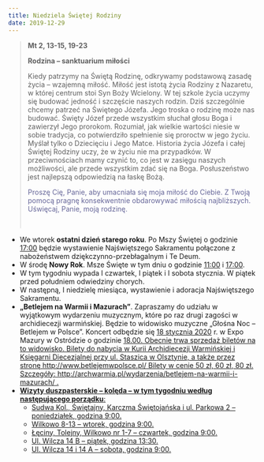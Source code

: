 ```yaml
---
title: Niedziela Świętej Rodziny
date: 2019-12-29
---
```


> **Mt 2, 13-15, 19-23**
>
> **Rodzina – sanktuarium miłości**
>
> Kiedy patrzymy na Świętą Rodzinę, odkrywamy podstawową zasadę życia – wzajemną miłość. Miłość jest istotą życia Rodziny z Nazaretu, w której centrum stoi Syn Boży Wcielony. W tej szkole życia uczymy się budować jedność i szczęście naszych rodzin. Dziś szczególnie chcemy patrzeć na Świętego Józefa. Jego troska o rodzinę może nas budować. Święty Józef przede wszystkim słuchał głosu Boga i zawierzył Jego prorokom. Rozumiał, jak wielkie wartości niesie w sobie tradycja, co potwierdziło spełnienie się proroctw w jego życiu. Myślał tylko o Dziecięciu i Jego Matce. Historia życia Józefa i całej Świętej Rodziny uczy, że w życiu nie ma przypadków. W przeciwnościach mamy czynić to, co jest w zasięgu naszych możliwości, ale przede wszystkim zdać się na Boga. Posłuszeństwo jest najlepszą odpowiedzią na łaskę Bożą.
>
> <span style="color: #666699;">Proszę Cię, Panie, aby umacniała się moja miłość do Ciebie. Z Twoją pomocą pragnę konsekwentnie obdarowywać miłością najbliższych. Uświęcaj, Panie, moją rodzinę.</span>
>
> &nbsp;

- We wtorek **ostatni dzień starego roku**. Po Mszy Świętej o godzinie <u>17:00</u> będzie wystawienie Najświętszego Sakramentu połączone z nabożeństwem dziękczynno-przebłagalnym i Te Deum.
- W środę **Nowy Rok**. Msze Święte w tym dniu o godzinie <u>11:00</u> i <u>17:00</u>.
- W tym tygodniu wypada I czwartek, I piątek i I sobota stycznia. W piątek przed południem odwiedziny chorych.
- W następną, I niedzielę miesiąca, wystawienie i adoracja Najświętszego Sakramentu.
- **„Betlejem na Warmii i Mazurach”**. Zapraszamy do udziału w wyjątkowym wydarzeniu muzycznym, które po raz drugi zagości w archidiecezji warmińskiej. Będzie to widowisko muzyczne „Głośna Noc – Betlejem w Polsce”. Koncert odbędzie się <u>18 stycznia 2020</u> r. w Expo Mazury w Ostródzie o godzinie <u>18.00. Obecnie trwa sprzedaż biletów na to widowisko. Bilety do nabycia w Kurii Archidiecezji Warmińskiej i Księgarni Diecezjalnej przy ul. Staszica w Olsztynie, a także przez stronę http://www.betlejemwpolsce.pl/ Bilety w cenie 50 zł, 60 zł, 80 zł. Szczegóły: http://archwarmia.pl/wydarzenia/betlejem-na-warmii-i-mazurach/ .
- **Wizyty duszpasterskie – kolęda – w tym tygodniu według następującego porządku**:
  - Sudwa Kol., Świętajny, Karczma Świętojańska i ul. Parkowa 2 – poniedziałek, godzina <u>9:00</u>.
  - Wilkowo 8-13 – wtorek, godzina <u>9:00</u>.
  - Łęciny, Tolejny, Wilkowo nr 1-7 – czwartek, godzina <u>9:00</u>.
  - Ul. Wilcza 14 B – piątek, godzina <u>13:30</u>.
  - Ul. Wilcza 14 i 14 A – sobota, godzina <u>9:00</u>.
